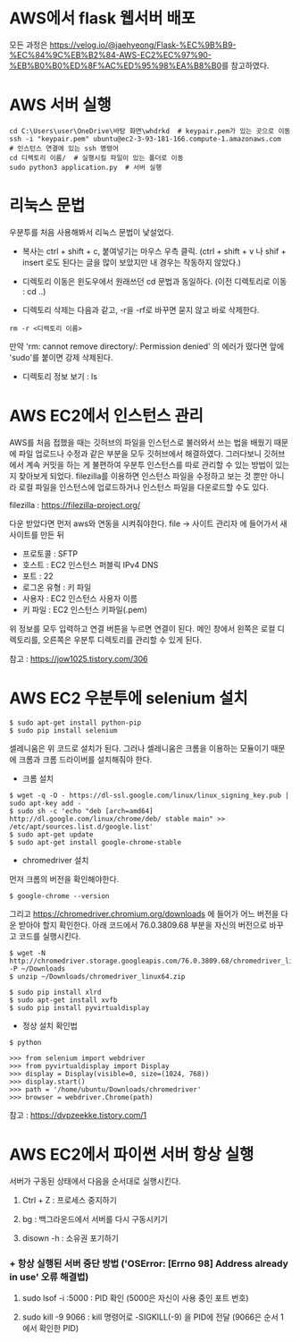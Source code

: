 # AWS에서 flask 웹서버 배포



모든 과정은 <https://velog.io/@jaehyeong/Flask-%EC%9B%B9-%EC%84%9C%EB%B2%84-AWS-EC2%EC%97%90-%EB%B0%B0%ED%8F%AC%ED%95%98%EA%B8%B0>를 참고하였다. 



# AWS 서버 실행

```
cd C:\Users\user\OneDrive\바탕 화면\whdrkd  # keypair.pem가 있는 곳으로 이동
ssh -i "keypair.pem" ubuntu@ec2-3-93-181-166.compute-1.amazonaws.com  # 인스턴스 연결에 있는 ssh 명령어
cd 디렉토리 이름/  # 실행시킬 파일이 있는 폴더로 이동
sudo python3 application.py  # 서버 실행
```

# 리눅스 문법



우분투를 처음 사용해봐서 리눅스 문법이 낯설었다.



- 복사는 ctrl + shift + c, 붙여넣기는 마우스 우측 클릭. (ctrl + shift + v 나 shif + insert 로도 된다는 글을 많이 보았지만 내 경우는 작동하지 않았다.)



- 디렉토리 이동은 윈도우에서 원래쓰던 cd 문법과 동일하다. (이전 디렉토리로 이동 : cd ..)



- 디렉토리 삭제는 다음과 같고, -r을 -rf로 바꾸면 묻지 않고 바로 삭제한다.

```
rm -r <디렉토리 이름>
```

만약 'rm: cannot remove directory/: Permission denied' 의 에러가 떴다면 앞에 'sudo'를 붙이면 강제 삭제된다.



- 디렉토리 정보 보기 : ls



# AWS EC2에서 인스턴스 관리



AWS를 처음 접했을 때는 깃허브의 파일을 인스턴스로 불러와서 쓰는 법을 배웠기 때문에 파일 업로드나 수정과 같은 부분을 모두 깃허브에서 해결하였다. 그러다보니 깃허브에서 계속 커밋을 하는 게 불편하여 우분투 인스턴스를 따로 관리할 수 있는 방법이 있는지 찾아보게 되었다. filezilla를 이용하면 인스턴스 파일을 수정하고 보는 것 뿐만 아니라 로컬 파일을 인스턴스에 업로드하거나 인스턴스 파일을 다운로드할 수도 있다. 



filezilla : <https://filezilla-project.org/>



다운 받았다면 먼저 aws와 연동을 시켜줘야한다. file -> 사이트 관리자 에 들어가서 새 사이트를 만든 뒤 



- 프로토콜 : SFTP
- 호스트 : EC2 인스턴스 퍼블릭 IPv4 DNS
- 포트 : 22
- 로그온 유형 : 키 파일
- 사용자 : EC2 인스턴스 사용자 이름
- 키 파일 : EC2 인스턴스 키파일(.pem)



위 정보를 모두 입력하고 연결 버튼을 누르면 연결이 된다. 메인 창에서 왼쪽은 로컬 디렉토리를, 오른쪽은 우분투 디렉토리를 관리할 수 있게 된다. 



참고 : <https://jow1025.tistory.com/306>



# AWS EC2 우분투에 selenium 설치



```
$ sudo apt-get install python-pip
$ sudo pip install selenium
```

셀레니움은 위 코드로 설치가 된다. 그러나 셀레니움은 크롬을 이용하는 모듈이기 때문에 크롬과 크롬 드라이버를 설치해줘야 한다.



- 크롬 설치 

```
$ wget -q -O - https://dl-ssl.google.com/linux/linux_signing_key.pub | sudo apt-key add -
$ sudo sh -c 'echo "deb [arch=amd64] http://dl.google.com/linux/chrome/deb/ stable main" >> /etc/apt/sources.list.d/google.list'
$ sudo apt-get update
$ sudo apt-get install google-chrome-stable
```

- chromedriver 설치



먼저 크롬의 버전을 확인해야한다.

```
$ google-chrome --version
```

그리고 <https://chromedriver.chromium.org/downloads> 에 들어가 어느 버전을 다운 받아야 할지 확인한다. 아래 코드에서 76.0.3809.68 부분을 자신의 버전으로 바꾸고 코드를 실행시킨다. 

```
$ wget -N http://chromedriver.storage.googleapis.com/76.0.3809.68/chromedriver_linux64.zip -P ~/Downloads
$ unzip ~/Downloads/chromedriver_linux64.zip

$ sudo pip install xlrd
$ sudo apt-get install xvfb
$ sudo pip install pyvirtualdisplay
```

- 정상 설치 확인법

```
$ python

>>> from selenium import webdriver
>>> from pyvirtualdisplay import Display
>>> display = Display(visible=0, size=(1024, 768))
>>> display.start()
>>> path = '/home/ubuntu/Downloads/chromedriver'
>>> browser = webdriver.Chrome(path)
```

참고 : <https://dvpzeekke.tistory.com/1>



# AWS EC2에서 파이썬 서버 항상 실행



서버가 구동된 상태에서 다음을 순서대로 실행시킨다.



1. Ctrl + Z : 프로세스 중지하기



2. bg : 백그라운드에서 서버를 다시 구동시키기



3. disown -h : 소유권 포기하기



### \+ 항상 실행된 서버 중단 방법 ('OSError: [Errno 98] Address already in use' 오류 해결법)



1. sudo lsof -i :5000 : PID 확인 (5000은 자신이 사용 중인 포트 번호)



2. sudo kill -9 9066 : kill 명령어로 -SIGKILL(-9) 을 PID에 전달 (9066은 순서 1에서 확인한 PID)

